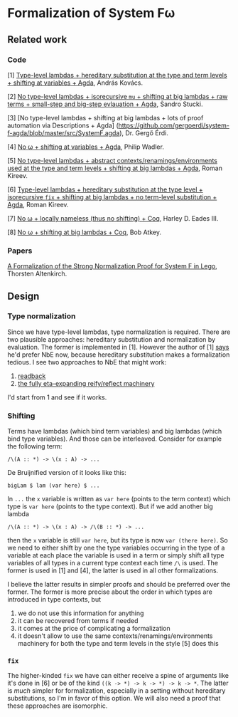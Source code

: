 # Formalization of System Fω

## Related work

### Code

[1] [Type-level lambdas + hereditary substitution at the type and term levels + shifting at variables + Agda](https://github.com/AndrasKovacs/system-f-omega), András Kovács.

[2] [No type-level lambdas + isorecursive `mu` + shifting at big lambdas + raw terms + small-step and big-step evlauation + Agda](https://github.com/sstucki/system-f-agda), Sandro Stucki.

[3] [No type-level lambdas + shifting at big lambdas + lots of proof automation via Descriptions + Agda] (https://github.com/gergoerdi/system-f-agda/blob/master/src/SystemF.agda), Dr. Gergő Érdi.

[4] [No ω + shifting at variables + Agda](https://plfa.github.io/SystemF), Philip Wadler.

[5] [No type-level lambdas + abstract contexts/renamings/environments used at the type and term levels + shifting at big lambdas + Agda](https://github.com/effectfully/random-stuff/tree/master/System-F), Roman Kireev.

[6] [Type-level lambdas + hereditary substitution at the type level + isorecursive `fix` + shifting at big lambdas + no term-level substitution + Agda](https://gist.github.com/effectfully/8ae112e2a99393c493642fc52aafe87f), Roman Kireev.

[7] [No ω + locally nameless (thus no shifting) + Coq](https://github.com/heades/System-F-Coq), Harley D. Eades III.

[8] [No ω + shifting at big lambdas + Coq](https://github.com/bobatkey/system-f-parametricity-model), Bob Atkey.

### Papers

[A Formalization of the Strong Normalization Proof for System F in Lego](http://www.cs.nott.ac.uk/%7Epsztxa/publ/tlca93.pdf), Thorsten Altenkirch.

## Design

### Type normalization

Since we have type-level lambdas, type normalization is required. There are two plausible approaches: hereditary substitution and normalization by evaluation. The former is implemented in [1]. However the author of [1] [says](https://github.com/AndrasKovacs/system-f-omega/issues/1#issuecomment-417955260) he'd prefer NbE now, because hereditary substitution makes a formalization tedious. I see two approaches to NbE that might work:

1. [readback](https://github.com/effectfully/random-stuff/blob/master/Normalization/Readback.agda)
2. [the fully eta-expanding reify/reflect machinery](https://github.com/effectfully/random-stuff/blob/master/Normalization/SystemT.agda)

I'd start from 1 and see if it works.

### Shifting

Terms have lambdas (which bind term variables) and big lambdas (which bind type variables). And those can be interleaved. Consider for example the following term:

`/\(A :: *) -> \(x : A) -> ...`

De Bruijnified version of it looks like this:

`bigLam $ lam (var here) $ ...`

In `...` the `x` variable is written as `var here` (points to the term context) which type is `var here` (points to the type context). But if we add another big lambda

`/\(A :: *) -> \(x : A) -> /\(B :: *) -> ...`

then the `x` variable is still `var here`, but its type is now `var (there here)`. So we need to either shift by one the type variables occurring in the type of a variable at each place the variable is used in a term or simply shift all type variables of all types in a current type context each time `/\` is used. The former is used in [1] and [4], the latter is used in all other formalizations.

I believe the latter results in simpler proofs and should be preferred over the former. The former is more precise about the order in which types are introduced in type contexts, but

1. we do not use this information for anything
2. it can be recovered from terms if needed
3. it comes at the price of complicating a formalization
4. it doesn't allow to use the same contexts/renamings/environments machinery for both the type and term levels in the style [5] does this

### `fix`

The higher-kinded `fix` we have can either receive a spine of arguments like it's done in [6] or be of the kind `((k -> *) -> k -> *) -> k -> *`. The latter is *much* simpler for formalization, especially in a setting without hereditary substitutions, so I'm in favor of this option. We will also need a proof that these approaches are isomorphic.
